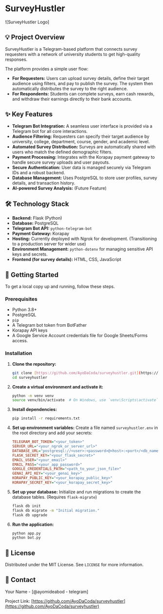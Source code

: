 # SurveyHustler

![SurveyHustler Logo]

## 💡 Project Overview

SurveyHustler is a Telegram-based platform that connects survey requesters with a network of university students to get high-quality responses.

The platform provides a simple user flow:
- **For Requesters:** Users can upload survey details, define their target audience using filters, and pay to publish the survey. The system then automatically distributes the survey to the right audience.
- **For Respondents:** Students can complete surveys, earn cash rewards, and withdraw their earnings directly to their bank accounts.

## ✨ Key Features

- **Telegram Bot Integration:** A seamless user interface is provided via a Telegram bot for all core interactions.
- **Audience Filtering:** Requesters can specify their target audience by university, college, department, course, gender, and academic level.
- **Automated Survey Distribution:** Surveys are automatically shared with users who match the defined demographic filters.
- **Payment Processing:** Integrates with the Korapay payment gateway to handle secure survey uploads and user payouts.
- **Secure Authentication:** User data is managed securely via Telegram IDs and a robust backend.
- **Database Management:** Uses PostgreSQL to store user profiles, survey details, and transaction history.
- **AI-powered Survey Analysis:** (Future Feature)

## 🛠️ Technology Stack

- **Backend:** Flask (Python)
- **Database:** PostgreSQL
- **Telegram Bot API:** `python-telegram-bot`
- **Payment Gateway:** Korapay
- **Hosting:** Currently deployed with Ngrok for development. (Transitioning to a production server for wider use)
- **Environment Management:** `python-dotenv` for managing sensitive API keys and secrets.
- **Frontend (for survey details):** HTML, CSS, JavaScript

## 🚀 Getting Started

To get a local copy up and running, follow these steps.

### Prerequisites

- Python 3.8+
- PostgreSQL
- `pip`
- A Telegram bot token from BotFather
- Korapay API keys
- A Google Service Account credentials file for Google Sheets/Forms access.

### Installation

1.  **Clone the repository:**
    ```bash
    git clone [https://github.com/AyoDaCoda/surveyhustler.git](https://github.com/AyoDaCoda/surveyhustler.git)
    cd surveyhustler
    ```
2.  **Create a virtual environment and activate it:**
    ```bash
    python -m venv venv
    source venv/bin/activate  # On Windows, use `venv\Scripts\activate`
    ```
3.  **Install dependencies:**
    ```bash
    pip install -r requirements.txt
    ```
4.  **Set up environment variables:**
    Create a file named `surveyhustler.env` in the root directory and add your secrets:
    ```ini
    TELEGRAM_BOT_TOKEN="<your_token>"
    SERVER_URL="<your_ngrok_or_server_url>"
    DATABASE_URL="postgresql://<user>:<password>@<host>:<port>/<db_name>"
    FLASK_SECRET_KEY="<your_flask_secret>"
    EMAIL_USER="<your_email>"
    EMAIL_PASS="<your_app_password>"
    GOOGLE_CREDENTIALS_PATH="<path_to_your_json_file>"
    GENAI_API_KEY="<your_genai_key>"
    KORAPAY_PUBLIC_KEY="<your_korapay_public_key>"
    KORAPAY_SECRET_KEY="<your_korapay_secret_key>"
    ```
5.  **Set up your database:**
    Initialize and run migrations to create the database tables. (Requires `flask-migrate`)
    ```bash
    flask db init
    flask db migrate -m "Initial migration."
    flask db upgrade
    ```
6.  **Run the application:**
    ```bash
    python app.py
    python bot.py
    ```

## 📄 License

Distributed under the MIT License. See `LICENSE` for more information.

## 🤝 Contact

Your Name - 
[@ayomideabod - telegram]

Project Link: [https://github.com/AyoDaCoda/surveyhustler](https://github.com/AyoDaCoda/surveyhustler)
